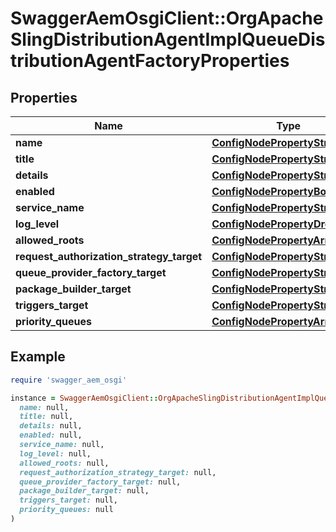 # SwaggerAemOsgiClient::OrgApacheSlingDistributionAgentImplQueueDistributionAgentFactoryProperties

## Properties

| Name | Type | Description | Notes |
| ---- | ---- | ----------- | ----- |
| **name** | [**ConfigNodePropertyString**](ConfigNodePropertyString.md) |  | [optional] |
| **title** | [**ConfigNodePropertyString**](ConfigNodePropertyString.md) |  | [optional] |
| **details** | [**ConfigNodePropertyString**](ConfigNodePropertyString.md) |  | [optional] |
| **enabled** | [**ConfigNodePropertyBoolean**](ConfigNodePropertyBoolean.md) |  | [optional] |
| **service_name** | [**ConfigNodePropertyString**](ConfigNodePropertyString.md) |  | [optional] |
| **log_level** | [**ConfigNodePropertyDropDown**](ConfigNodePropertyDropDown.md) |  | [optional] |
| **allowed_roots** | [**ConfigNodePropertyArray**](ConfigNodePropertyArray.md) |  | [optional] |
| **request_authorization_strategy_target** | [**ConfigNodePropertyString**](ConfigNodePropertyString.md) |  | [optional] |
| **queue_provider_factory_target** | [**ConfigNodePropertyString**](ConfigNodePropertyString.md) |  | [optional] |
| **package_builder_target** | [**ConfigNodePropertyString**](ConfigNodePropertyString.md) |  | [optional] |
| **triggers_target** | [**ConfigNodePropertyString**](ConfigNodePropertyString.md) |  | [optional] |
| **priority_queues** | [**ConfigNodePropertyArray**](ConfigNodePropertyArray.md) |  | [optional] |

## Example

```ruby
require 'swagger_aem_osgi'

instance = SwaggerAemOsgiClient::OrgApacheSlingDistributionAgentImplQueueDistributionAgentFactoryProperties.new(
  name: null,
  title: null,
  details: null,
  enabled: null,
  service_name: null,
  log_level: null,
  allowed_roots: null,
  request_authorization_strategy_target: null,
  queue_provider_factory_target: null,
  package_builder_target: null,
  triggers_target: null,
  priority_queues: null
)
```

